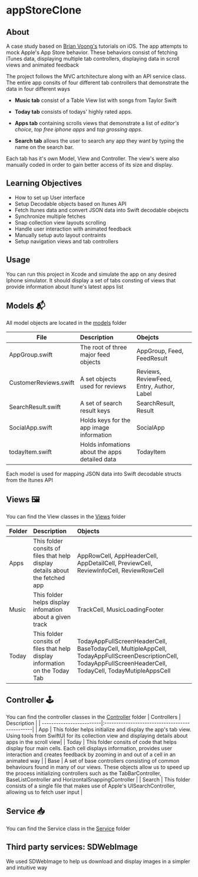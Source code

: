 # appStoreClone 

## About
A case study based on [Brian Voong's](https://www.youtube.com/channel/UCuP2vJ6kRutQBfRmdcI92mA) tutorials on iOS. The app attempts to mock Apple's App Store behavior. 
These behaviors consist of fetching iTunes data, displaying multiple tab controllers, displaying data in scroll views and animated feedback

The project follows the MVC artchitecture along with an API service class. 
The entire app consits of four different tab controllers that demonstrate the data in four different ways

* **Music tab** consist of a Table View list with songs from Taylor Swift

* **Today tab** consists of todays' highly rated apps.

* **Apps tab** containing scrolls views that demonstrate a list of *editor's choice*, *top free iphone apps* and *top grossing apps*.

* **Search tab** allows the user to search any app they want by typing the name on the search bar.

Each tab has it's own Model, View and Controller. The view's were also manually coded in order to gain better access of its size and display.

## Learning Objectives
* How to set up User interface
* Setup Decodable objects based on Itunes API
* Fetch Itunes data and convert JSON data into Swift decodable obejects
* Synchronize multiple fetches
* Snap collection view layouts scrolling
* Handle user interaction with animated feedback
* Manually setup auto layout contraints
* Setup navigation views and tab controllers

## Usage
You can run this project in Xcode and simulate the app on any desired Iphone simulator.
It should display a set of tabs consting of views that provide information about Itune's latest apps list

## Models 📬
All model objects are located in the [models](https://github.com/GeorgeSolorio/appStoreClone/tree/master/appStoreClone/Model) folder

| File                   | Description                                    | Obejcts                                  |
| -----------------------|:-----------------------------------------------|:-----------------------------------------|
| AppGroup.swift         | The root of three major feed objects           | AppGroup, Feed, FeedResult               |
| CustomerReviews.swift  | A set objects used for reviews                 | Reviews, ReviewFeed, Entry, Author, Label|
| SearchResult.swift     | A set of search result keys                    | SearchResult, Result                     |
| SocialApp.swift        | Holds keys for the app image information       | SocialApp                                |
| todayItem.swift        | Holds infomations about the apps detailed data | TodayItem                                |

Each model is used for mapping JSON data into Swift decodable structs from the Itunes API

## Views 🖼
You can find the View classes in the [Views](https://github.com/GeorgeSolorio/appStoreClone/tree/master/appStoreClone/Views) folder

| Folder                   | Description                                                                | Objects                               |
| -----------------------|:-----------------------------------------------------------------------------|:-----------------------------------------|
| Apps                   | This folder consits of files that help display details about the fetched app | AppRowCell, AppHeaderCell, AppDetailCell, PreviewCell,  ReviewInfoCell, ReviewRowCell |
| Music                  | This folder helps display infomation about a given track                     | TrackCell, MusicLoadingFooter          |
| Today                  | This folder consits of files that help display information on the Today Tab  | TodayAppFullScreenHeaderCell, BaseTodayCell, MultipleAppCell, TodayAppFullScreenDescriptionCell, TodayAppFullScreenHeaderCell, TodayCell, TodayMutipleAppsCell |

## Controller 🕹
You can find the controller classes in the [Controller](https://github.com/GeorgeSolorio/appStoreClone/tree/master/appStoreClone/Controller) folder
| Controllers              | Description                                    |
| -------------------------|:-----------------------------------------------|
| App                      | This folder helps initialize and display the app's tab view. Using tools from SwiftUI for its collection view and displaying details about apps in the scroll view|
| Today                    | This folder consits of code that helps display four main cells. Each cell displays information, provides user interaction and creates feedback by zooming in and out of a cell in an animated way |
| Base                   | A set of base controllers consisting of common behaviours found in many of our views. These objects allow us to speed up the process initializing controllers such as the TabBarController, BaseListController and HorizontalSnappingController |
| Search                 | This folder consists of a single file that makes use of Apple's UISearchController, allowing us to fetch user input |


## Service 📥
You can find the Service class in the [Service](https://github.com/GeorgeSolorio/appStoreClone/tree/master/appStoreClone/Service) folder

## Third party services: SDWebImage 
We used SDWebImage to help us download and display images in a simpler and intuitive way 

